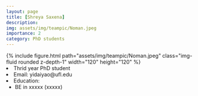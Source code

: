 ```yaml
---
layout: page
title: [Shreya Saxena]
description: 
img: assets/img/teampic/Noman.jpeg
importance: 2
category: PhD students
---
```

<div class="container my-5">
  <div class="row">
      <div class="col-sm-8 mt-3 mt-md-0">
          {% include figure.html path="assets/img/teampic/Noman.jpeg" class="img-fluid rounded z-depth-1" width="120" height="120" %}
      </div>
      <div class="col-12 col-md-6" >
          <li>Thrid year PhD student</li>
          <li>Email: yidaiyao@ufl.edu</li>
          <li>Education: 
             <ul>
             <li>BE in xxxxx (xxxxx) </li>
             </ul>
            </li>
      </div>
    </div>
</div>
